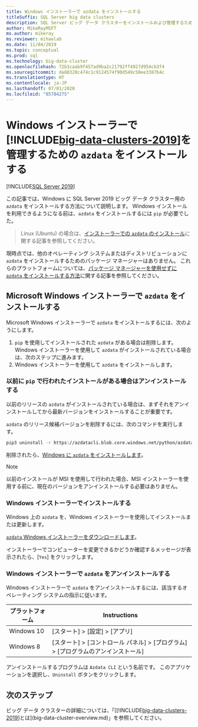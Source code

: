 ```yaml
---
title: Windows インストーラーで azdata をインストールする
titleSuffix: SQL Server big data clusters
description: SQL Server ビッグ データ クラスターをインストールおよび管理するための azdata ツールを、インストーラーを使用してインストールする方法について説明します。
author: MikeRayMSFT
ms.author: mikeray
ms.reviewer: mihaelab
ms.date: 11/04/2019
ms.topic: conceptual
ms.prod: sql
ms.technology: big-data-cluster
ms.openlocfilehash: 72b1caab9f457ad9ba2c21792ff4927d954cb3f4
ms.sourcegitcommit: da88320c474c1c9124574f90d549c50ee3387b4c
ms.translationtype: HT
ms.contentlocale: ja-JP
ms.lasthandoff: 07/01/2020
ms.locfileid: "85784275"
---
```

# <a name="install-azdata-to-manage-big-data-clusters-2019-with-windows-installer"></a>Windows インストーラーで [!INCLUDE[big-data-clusters-2019](../includes/ssbigdataclusters-ss-nover.md)]を管理するための `azdata` をインストールする

[!INCLUDE[SQL Server 2019](../includes/applies-to-version/sqlserver2019.md)]

この記事では、Windows に SQL Server 2019 ビッグ データ クラスター用の `azdata` をインストールする方法について説明します。 Windows インストールを利用できるようになる前は、`azdata` をインストールするには `pip` が必要でした。

>Linux (Ubuntu) の場合は、[インストーラーでの `azdata` のインストール](./deploy-install-azdata-linux-package.md)に関する記事を参照してください。

現時点では、他のオペレーティング システムまたはディストリビューションに `azdata` をインストールするためのパッケージ マネージャーはありません。 これらのプラットフォームについては、[パッケージ マネージャーを使用せずに `azdata` をインストールする方法](./deploy-install-azdata.md)に関する記事を参照してください。

## <a name="install-azdata-with-the-microsoft-windows-installer"></a>Microsoft Windows インストーラーで `azdata` をインストールする

Microsoft Windows インストーラーで `azdata` をインストールするには、次のようにします。

1. `pip` を使用してインストールされた `azdata` がある場合は削除します。 Windows インストーラーを使用して `azdata` がインストールされている場合は、次のステップに進みます。
1. Windows インストーラーを使用して `azdata` をインストールします。

### <a name="uninstall-if-previous-installation-done-with-pip"></a>以前に `pip` で行われたインストールがある場合はアンインストールする

以前のリリースの `azdata` がインストールされている場合は、まずそれをアンインストールしてから最新バージョンをインストールすることが重要です。

   `azdata` のリリース候補バージョンを削除するには、次のコマンドを実行します。

   ```bash
   pip3 uninstall -r https://azdatacli.blob.core.windows.net/python/azdata/2019-rc1/requirements.txt
   ```

削除されたら、[Windows に `azdata` をインストールします](#install-azdata-windows)。

>[!NOTE]
>以前のインストールが MSI を使用して行われた場合、MSI インストーラーを使用する前に、現在のバージョンをアンインストールする必要はありません。

### <a name="install-with-windows-installer"></a><a id="install-azdata-windows"></a>Windows インストーラーでインストールする

Windows 上の `azdata` を、Windows インストーラーを使用してインストールまたは更新します。

[`azdata` Windows インストーラーをダウンロードします](https://aka.ms/azdata-msi)。

インストーラーでコンピューターを変更できるかどうか確認するメッセージが表示されたら、[`Yes`] をクリックします。

### <a name="uninstall-azdata-with-windows-installer"></a>Windows インストーラーで `azdata` をアンインストールする

Windows インストーラーで `azdata` をアンインストールするには、該当するオペレーティング システムの指示に従います。

| プラットフォーム      | Instructions                                           |
| ------------- |--------------------------------------------------------|
| Windows 10| [スタート] > [設定] > [アプリ]                                |
| Windows 8     | [スタート] > [コントロール パネル] > [プログラム] > [プログラムのアンインストール] |

アンインストールするプログラムは `Azdata CLI` という名前です。 このアプリケーションを選択し、`Uninstall` ボタンをクリックします。

## <a name="next-steps"></a>次のステップ

ビッグ データ クラスターの詳細については、「[[!INCLUDE[big-data-clusters-2019](../includes/ssbigdataclusters-ver15.md)]とは](big-data-cluster-overview.md)」を参照してください。